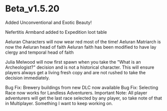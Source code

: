 # Beta_v1.5.20
Added Unconventional and Exotic Beauty!

Nefertitis Armband added to Expedition loot table

Aeluran Characters will now wear red most of the time! 
Aeluran Matriarch is now the Aeluran head of faith
Aeluran faith has been modified to have lay clergy and temporal head of faith

Julia Melwood will now first spawn when you take the "What is an Archeologist?" decision and is not a historical character. This will ensure players always get a living fresh copy and are not rushed to take the decision immediately.

Bug Fix: Brewery buildings from new DLC now available
Bug Fix: Selecting Race now works for Landless Adventurers. Important Note: All player adventurers will get the last race selected by any player, so take note of that in Multiplayer. Something I want to keep working on.

